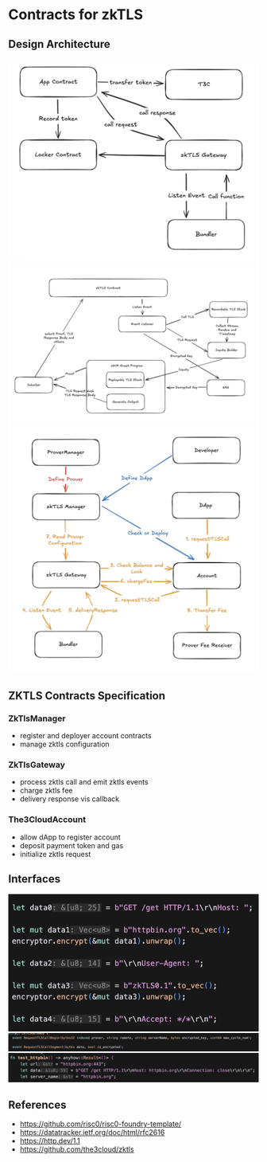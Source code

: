 # Contracts for zkTLS

## Design Architecture

![system architecture](./images/system-overview.jpg)
![relayer architecture](./images/relayer-arch.jpg)
![contracts](./images/contracts-arch.jpg)

## ZKTLS Contracts Specification

### ZkTlsManager

* register and deployer account contracts 
* manage zktls configuration

### ZkTlsGateway

* process zktls call and emit zktls events
* charge zktls fee
* delivery response vis callback

### The3CloudAccount

* allow dApp to register account
* deposit payment token and gas
* initialize zktls request


## Interfaces
![test cases](./images/test-cases.jpg)
![contract events](./images/contract-events.jpg)
![request example](./images/request-example.jpg)

## References

- https://github.com/risc0/risc0-foundry-template/
- https://datatracker.ietf.org/doc/html/rfc2616
- https://http.dev/1.1
- https://github.com/the3cloud/zktls